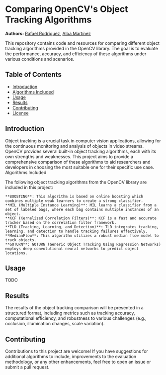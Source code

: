 # **Comparing OpenCV's Object Tracking Algorithms**

**Authors:** [Rafael Rodríguez](https://github.com/rafardzp), [Alba Martínez]()

This repository contains code and resources for comparing different object tracking algorithms provided in the OpenCV library. The goal is to evaluate the performance, accuracy, and efficiency of these algorithms under various conditions and scenarios.

## **Table of Contents**

- [Introduction](#introduction)
- [Algorithms Included](#algorithms-included)
- [Usage](#usage)
- [Results](#results)
- [Contributing](#contributing)
- [License](#license)

## **Introduction**

Object tracking is a crucial task in computer vision applications, allowing for the continuous monitoring and analysis of objects in video streams. OpenCV provides several built-in object tracking algorithms, each with its own strengths and weaknesses. This project aims to provide a comprehensive comparison of these algorithms to aid researchers and developers in choosing the most suitable one for their specific use case.
Algorithms Included

The following object tracking algorithms from the OpenCV library are included in this project:

    **BOOSTING**: This algorithm is based on online boosting which combines multiple weak learners to create a strong classifier.
    **MIL (Multiple Instance Learning)**: MIL learns a classifier from a set of labeled bags, where each bag contains multiple instances of an object.
    **KCF (Kernelized Correlation Filters)**: KCF is a fast and accurate tracker based on the correlation filter framework.
    **TLD (Tracking, Learning, and Detection)**: TLD integrates tracking, learning, and detection to handle tracking failures effectively.
    **MedianFlow**: This algorithm utilizes a robust median flow model to track objects.
    **GOTURN**: GOTURN (Generic Object Tracking Using Regression Networks) employs deep convolutional neural networks to predict object locations.

## **Usage**

TODO

## **Results**

The results of the object tracking comparison will be presented in a structured format, including metrics such as tracking accuracy, computational efficiency, and robustness to various challenges (e.g., occlusion, illumination changes, scale variation).

## **Contributing**

Contributions to this project are welcome! If you have suggestions for additional algorithms to include, improvements to the evaluation methodology, or any other enhancements, feel free to open an issue or submit a pull request.